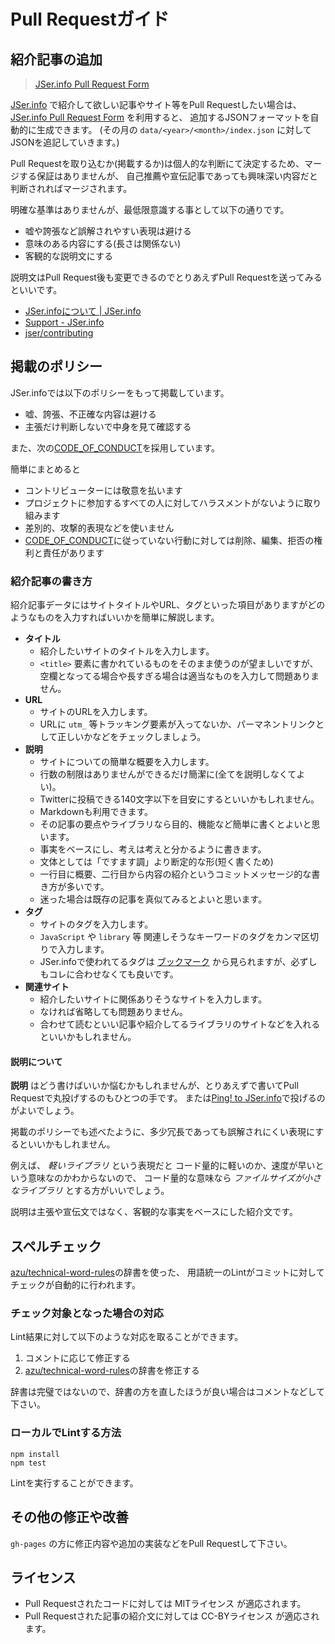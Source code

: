 # Pull Requestガイド

## 紹介記事の追加

> [JSer.info Pull Request Form](http://jser.info/contributing/ "JSer.info Pull Request Form")

[JSer.info](http://jser.info/ "JSer.info") で紹介して欲しい記事やサイト等をPull Requestしたい場合は、
[JSer.info Pull Request Form](http://jser.info/contributing/ "JSer.info Pull Request Form") を利用すると、
追加するJSONフォーマットを自動的に生成できます。 (その月の `data/<year>/<month>/index.json` に対してJSONを追記していきます。)

Pull Requestを取り込むか(掲載するか)は個人的な判断にて決定するため、マージする保証はありませんが、
自己推薦や宣伝記事であっても興味深い内容だと判断されればマージされます。

明確な基準はありませんが、最低限意識する事として以下の通りです。

* 嘘や誇張など誤解されやすい表現は避ける
* 意味のある内容にする(長さは関係ない)
* 客観的な説明文にする

説明文はPull Request後も変更できるのでとりあえずPull Requestを送ってみるといいです。

* [JSer.infoについて | JSer.info](http://jser.info/about "JSer.infoについて | JSer.info")
* [Support - JSer.info](http://jser.info/support/ "Support - JSer.info")
* [jser/contributing](https://github.com/jser/contributing "jser/contributing")

## 掲載のポリシー

JSer.infoでは以下のポリシーをもって掲載しています。

- 嘘、誇張、不正確な内容は避ける
- 主張だけ判断しないで中身を見て確認する

また、次の[CODE_OF_CONDUCT](./CODE_OF_CONDUCT.md)を採用しています。

簡単にまとめると

- コントリビューターには敬意を払います
- プロジェクトに参加するすべての人に対してハラスメントがないように取り組みます
- 差別的、攻撃的表現などを使いません
- [CODE_OF_CONDUCT](./CODE_OF_CONDUCT.md)に従っていない行動に対しては削除、編集、拒否の権利と責任があります

### 紹介記事の書き方

紹介記事データにはサイトタイトルやURL、タグといった項目がありますがどのようなものを入力すればいいかを簡単に解説します。

* __タイトル__
    * 紹介したいサイトのタイトルを入力します。
    * `<title>` 要素に書かれているものをそのまま使うのが望ましいですが、空欄となってる場合や長すぎる場合は適当なものを入力して問題ありません。
* __URL__
    * サイトのURLを入力します。
    * URLに `utm_` 等トラッキング要素が入ってないか、パーマネントリンクとして正しいかなどをチェックしましょう。
* __説明__
    * サイトについての簡単な概要を入力します。
    * 行数の制限はありませんができるだけ簡潔に(全てを説明しなくてよい)。
    * Twitterに投稿できる140文字以下を目安にするといいかもしれません。
    * Markdownも利用できます。
    * その記事の要点やライブラリなら目的、機能など簡単に書くとよいと思います。
    * 事実をベースにし、考えは考えと分かるように書きます。
    * 文体としては「ですます調」より断定的な形(短く書くため)
    * 一行目に概要、二行目から内容の紹介というコミットメッセージ的な書き方が多いです。
    * 迷った場合は既存の記事を真似てみるとよいと思います。
* __タグ__
    * サイトのタグを入力します。
    * `JavaScript` や `library` 等 関連しそうなキーワードのタグをカンマ区切りで入力します。
    * JSer.infoで使われてるタグは [ブックマーク](http://b.hatena.ne.jp/efcl/bookmark "ブックマーク") から見られますが、必ずしもコレに合わせなくても良いです。
* __関連サイト__
    * 紹介したいサイトに関係ありそうなサイトを入力します。
    * なければ省略しても問題ありません。
    * 合わせて読むといい記事や紹介してるライブラリのサイトなどを入れるといいかもしれません。

#### 説明について

__説明__ はどう書けばいいか悩むかもしれませんが、とりあえずで書いてPull Requestで丸投げするのもひとつの手です。
または[Ping! to JSer.info](https://jser.info/ping/ "Ping! to JSer.info")で投げるのがよいでしょう。

掲載のポリシーでも述べたように、多少冗長であっても誤解されにくい表現にするといいかもしれません。

例えば、 _軽いライブラリ_ という表現だと コード量的に軽いのか、速度が早いという意味なのかわからないので、
コード量的な意味なら _ファイルサイズが小さなライブラリ_ とする方がいいでしょう。

説明は主張や宣伝文ではなく、客観的な事実をベースにした紹介文です。

## スペルチェック

[azu/technical-word-rules](https://github.com/azu/technical-word-rules "azu/technical-word-rules")の辞書を使った、
用語統一のLintがコミットに対してチェックが自動的に行われます。

### チェック対象となった場合の対応

Lint結果に対して以下のような対応を取ることができます。

1. コメントに応じて修正する
2. [azu/technical-word-rules](https://github.com/azu/technical-word-rules "azu/technical-word-rules")の辞書を修正する

辞書は完璧ではないので、辞書の方を直したほうが良い場合はコメントなどして下さい。

### ローカルでLintする方法

```
npm install
npm test
```

Lintを実行することができます。

## その他の修正や改善

`gh-pages` の方に修正内容や追加の実装などをPull Requestして下さい。

## ライセンス

- Pull Requestされたコードに対しては MITライセンス が適応されます。
- Pull Requestされた記事の紹介文に対しては CC-BYライセンス が適応されます。

